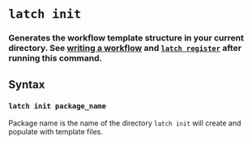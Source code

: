 # `latch init`

### Generates the workflow template structure in your current directory. See [writing a workflow](writing_a_workflow.md) and [`latch register`](register.md) after running this command.

## Syntax

### `latch init package_name`

Package name is the name of the directory `latch init` will create and populate with template files.